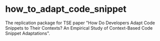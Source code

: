 # how_to_adapt_code_snippet
The replication package for TSE paper "How Do Developers Adapt Code Snippets to Their Contexts? An Empirical Study of Context-Based Code Snippet Adaptations".
